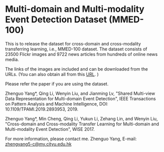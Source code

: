 # Multi-domain and Multi-modality Event Detection Dataset (MMED-100)
This is to release the dataset for cross-domain and cross-modality transferring learning, i.e., MMED-100 dataset. The dataset consists of 23500 Flickr images and 9722 news articles from hundreds of online news media.

The links of the images are included and can be downloaded from the URLs. (You can also obtain all from this [URL](https://mail2gduteducn-my.sharepoint.com/:f:/g/personal/2111605074_mail2_gdut_edu_cn/En8k14FD9yFIrxivdHd6dxkBaAC_0Pv8AzOpoUZ8r2c60A?e=NFjRXx).
)

Please refer the paper if you are using the dataset.

Zhenguo Yang*, Qing Li, Wenyin Liu, and Jianming Lv, "Shared Multi-view Data Representation for Multi-domain Event Detection", IEEE Transactions on Pattern Analysis and Machine Intelligence, DOI: 10.1109/TPAMI.2019.2893953, 2019.

Zhenguo Yang*, Min Cheng, Qing Li, Yukun Li, Zehang Lin, and Wenyin Liu, "Cross-domain and Cross-modality Transfer Learning for Multi-domain and Multi-modality Event Detection", WISE 2017.

For more information, please contact me. Zhenguo Yang, E-mail: zhengyang5-c@my.cityu.edu.hk


